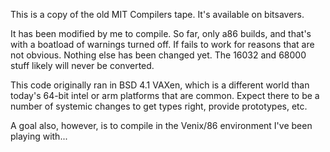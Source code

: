 This is a copy of the old MIT Compilers tape. It's available on bitsavers.

It has been modified by me to compile. So far, only a86 builds, and that's
with a boatload of warnings turned off. If fails to work for reasons that
are not obvious. Nothing else has been changed yet. The 16032 and 68000
stuff likely will never be converted.

This code originally ran in BSD 4.1 VAXen, which is a different world
than today's 64-bit intel or arm platforms that are common. Expect there
to be a number of systemic changes to get types right, provide prototypes, etc.

A goal also, however, is to compile in the Venix/86 environment I've
been playing with...
